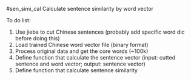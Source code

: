 #sen_simi_cal
Calculate sentence similarity by word vector

To do list:
1. Use jieba to cut Chinese sentences (probably add specific word dic before doing this)
2. Load trained Chinese word vector file (binary format)
3. Process original data and get the core words (~100k)
4. Define function that calculate the sentence vector (input: cutted sentence and word vector; output: sentence vector)
5. Define function that calculate sentence similarity
